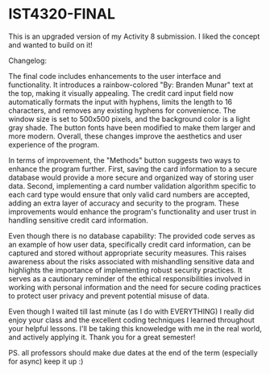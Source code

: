 # IST4320-FINAL
This is an upgraded version of my Activity 8 submission. I liked the concept and wanted to build on it!

Changelog:

The final code includes enhancements to the user interface and functionality. It introduces a rainbow-colored "By: Branden Munar" text at the top, making it visually appealing. The credit card input field now automatically formats the input with hyphens, limits the length to 16 characters, and removes any existing hyphens for convenience. The window size is set to 500x500 pixels, and the background color is a light gray shade. The button fonts have been modified to make them larger and more modern. Overall, these changes improve the aesthetics and user experience of the program.

In terms of improvement, the "Methods" button suggests two ways to enhance the program further. First, saving the card information to a secure database would provide a more secure and organized way of storing user data. Second, implementing a card number validation algorithm specific to each card type would ensure that only valid card numbers are accepted, adding an extra layer of accuracy and security to the program. These improvements would enhance the program's functionality and user trust in handling sensitive credit card information.

Even though there is no database capability:
The provided code serves as an example of how user data, specifically credit card information, can be captured and stored without appropriate security measures. This raises awareness about the risks associated with mishandling sensitive data and highlights the importance of implementing robust security practices. It serves as a cautionary reminder of the ethical responsibilities involved in working with personal information and the need for secure coding practices to protect user privacy and prevent potential misuse of data.

Even though I waited till last minute (as I do with EVERYTHING) I really did enjoy your class and the excellent coding techniques I learned throughout your helpful lessons. I'll be taking this knoweledge with me in the real world, and actively applying it. Thank you for a great semester!

PS. all professors should make due dates at the end of the term (especially for async) keep it up :)
